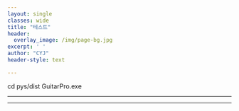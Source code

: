 ```yaml
--- 
layout: single
classes: wide
title: "테스트"
header:
  overlay_image: /img/page-bg.jpg
excerpt: ' '
author: "CYJ"
header-style: text

---  
```


cd pys/dist
GuitarPro.exe

---





---
